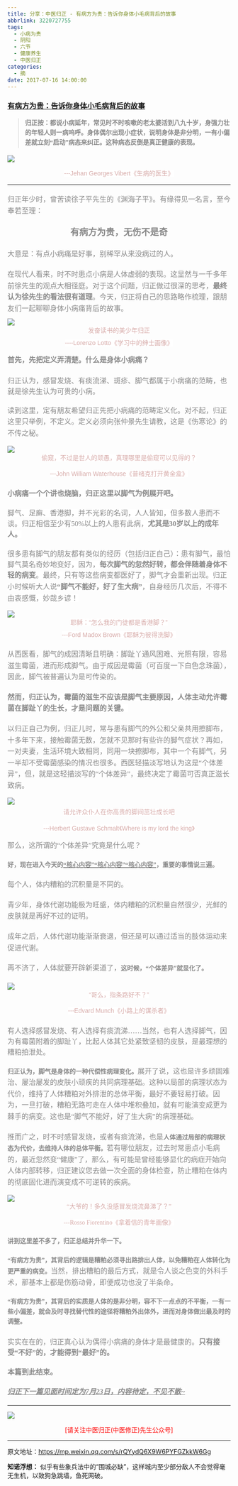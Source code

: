 ```yaml
---
title: 分享：中医归正 - 有病方为贵：告诉你身体小毛病背后的故事
abbrlink: 3220727755
tags:
  - 小病为贵
  - 阴阳
  - 六节
  - 健康养生
  - 中医归正
categories:
  - 摘
date: 2017-07-16 14:00:00
---
```

###  [有病方为贵：告诉你身体小毛病背后的故事](https://mp.weixin.qq.com/s/rQYydQ6X9W6PYFGZkkW6Gg "跳转至原文")

<div class="rich_media_content ">
                    <blockquote><p style="max-width: 100%; min-height: 1em; color: rgb(62, 62, 62); font-size: 16px; white-space: pre-wrap; box-sizing: border-box !important; word-wrap: break-word !important; "><strong style="font-size: 14px; line-height: 1.6;"><span style="font-family: 仿宋; color: rgb(136, 136, 136);">归正按：都说小病延年，常见时不时咳嗽的老太婆活到八九十岁，身强力壮的年轻人则一病呜呼。身体偶尔出现小症状，说明身体是非分明，一有小偏差就立刻“启动”病态来纠正。这种病态反倒是真正健康的表现。</span></strong></p></blockquote><p style="text-align: center; margin-bottom: 5px;"><span style="color: rgb(215, 171, 169); font-size: 14px; line-height: 1.6; font-family: Arial, 宋体; background-color: rgb(255, 255, 255);"></span></p><p style="margin-top: 5px;"><img style="clear: both; display: block; margin:auto;" src="https://ws1.sinaimg.cn/large/8bf740e1gy1fjsd4mhd8yj20hs0dptna.jpg" class="" data-ratio="0.7706666666666667" data-w="750"  /></p><p style="text-align: center; margin-bottom: 5px;"><span style="color: rgb(215, 171, 169); font-size: 14px; line-height: 1.6; font-family: Arial, 宋体; background-color: rgb(255, 255, 255);">---Jehan Georges Vibert《生病的医生》</span><br  /></p><hr  /><p style="text-align: left; margin-bottom: 20px; margin-top: 20px;"><span style="color: rgb(136, 136, 136); font-family: 仿宋; font-size: 16px; line-height: 1.6;">归正年少时，曾苦读徐子平先生的《渊海子平》。有缘得见一名言，至今奉若至理：</span></p><p style="text-align: center; margin-bottom: 5px; margin-top: 20px;"><span style="color: rgb(136, 136, 136); font-family: 仿宋; font-size: 20px; line-height: 1.6;"><strong style="line-height: 1.6; white-space: normal;"><span style="color: rgb(136, 136, 136); font-family: 仿宋; line-height: 1.6;">有病方为贵，</span></strong></span><strong style="color: rgb(136, 136, 136); font-family: 仿宋; font-size: 20px; line-height: 1.6;"><span style="line-height: 1.6;">无伤不是奇</span></strong></p><p style="text-align: left; margin-bottom: 5px; margin-top: 20px;"><span style="text-align: center; line-height: 1.6; color: rgb(136, 136, 136); font-family: 仿宋; font-size: 16px;">大意是：有点小病痛是好事，别稀罕从来没病过的人。</span></p><p style="text-align: left; margin-bottom: 5px; margin-top: 20px;"><span style="color: rgb(136, 136, 136); font-family: 仿宋; font-size: 16px; line-height: 1.6; text-align: center;">在现代人看来，时不时患点小病是人体虚弱的表现。这显然与一千多年前徐先生的观点大相径庭。对于这个问题，归正做过很深的思考，</span><strong style="color: rgb(136, 136, 136); font-family: 仿宋; font-size: 16px; line-height: 1.6; text-align: center;">最终</strong><strong style="color: rgb(136, 136, 136); font-family: 仿宋; font-size: 16px; line-height: 1.6; text-align: center;">认为徐先生的看法很有道理</strong><span style="color: rgb(136, 136, 136); font-family: 仿宋; font-size: 16px; line-height: 1.6; text-align: center;">。今天，归正将自己的思路略作梳理，跟朋友们一起聊聊身体小病痛背后的故事。</span></p><p style="text-align: center; margin-bottom: 5px; margin-top: 10px;"><img style="clear: both; display: block; margin:auto;" src="https://ws1.sinaimg.cn/large/8bf740e1gy1fjsd50aol7j20hs0eqwsp.jpg" data-ratio="0.8275401069518716" data-w="748" style="text-align: center; line-height: 1.6;"  /><span style="text-align: center; color: rgb(215, 171, 169); font-size: 14px; line-height: 1.6; font-family: Arial, 宋体; background-color: rgb(255, 255, 255);">发奋读书的美少年归正</span></p><p style="text-align: center; margin-bottom: 15px; margin-top: 5px;"><span style="color: rgb(215, 171, 169); font-family: Arial, 宋体; font-size: 14px; line-height: 1.6; background-color: rgb(255, 255, 255);">----Lorenzo Lotto《学习中的绅士画像》</span></p><p style="margin-top: 15px; margin-bottom: 10px; text-align: left;"><strong style="line-height: 1.6;"><span style="font-size: 16px; font-family: 仿宋; color: rgb(136, 136, 136);">首先，先把定义弄清楚。什么是身体小病痛？</span></strong></p><p style="margin-top: 20px; margin-bottom: 20px;"><span style="font-size: 16px; font-family: 仿宋; color: rgb(136, 136, 136);">归正认为，感冒发烧、有痰流涕、斑疹、脚气都属于小病痛的范畴，也就是徐先生认为可贵的小病。</span></p><p style="margin-top: 20px; margin-bottom: 15px;"><span style="text-align: right; line-height: 1.6; font-size: 16px; font-family: 仿宋; color: rgb(136, 136, 136);">读到这里，定有朋友希望归正先把小病痛的范畴定义化。对不起，归正这里只举例，不定义。定义必须向张仲景先生请教，这是《伤寒论》的不传之秘。</span></p><p style="text-align: center; margin-top: 15px;"><img style="clear: both; display: block; margin:auto;" src="https://ws1.sinaimg.cn/large/8bf740e1gy1fjsd58nlenj20fq09fdni.jpg" data-ratio="0.598939929328622" data-w="566"  /><span style="color: rgb(215, 171, 169); font-size: 14px; line-height: 22.399999618530273px; font-family: Arial, 宋体; background-color: rgb(255, 255, 255);">偷窥，不过是世人的顽愚，真理哪里是偷窥可以见得的？</span></p><p style="text-align: center;"><span style="color: rgb(215, 171, 169); font-size: 14px; line-height: 22.399999618530273px; font-family: Arial, 宋体; background-color: rgb(255, 255, 255);">---John William Waterhouse《普绪克打开黄金盒》</span></p><p style="white-space: normal; max-width: 100%; margin-top: 20px; margin-bottom: 20px; box-sizing: border-box !important; word-wrap: break-word !important;"><strong><span style="font-size: 16px; font-family: 仿宋; color: rgb(136, 136, 136); background-color: rgb(255, 255, 255);">小病痛一个个讲也烧脑，归正这里以脚气为例展开吧。</span></strong></p><p style="margin-top: 20px; margin-bottom: 20px;"><span style="font-size: 16px; font-family: 仿宋; color: rgb(136, 136, 136); background-color: rgb(255, 255, 255);">脚气、足廯、香港脚，并不光彩的名词，人人皆知，但多数人患而不谈。归正相信至少有50%以上的人患有此病，<strong>尤其是30岁以上的成年人。</strong></span></p><p style="margin-top: 15px; margin-bottom: 15px;"><span style="font-size: 16px; font-family: 仿宋; color: rgb(136, 136, 136); background-color: rgb(255, 255, 255);">很多患有脚气的朋友都有类似的经历（包括归正自己）：患有脚气，最怕脚气莫名奇妙地变好，因为，<strong>每次脚气的忽然好转，都会伴随着身体不轻的病变</strong>。最终，只有等这些病变都医好了，脚气才会重新出现。</span><span style="color: rgb(136, 136, 136); font-family: 仿宋; font-size: 16px; line-height: 1.6; background-color: rgb(255, 255, 255);">归正小时候听大人说<strong>“脚气不能好，好了生大病”</strong>，自身经历几次后，不得不由衷感慨，妙哉乡谚！</span></p><p style="margin-top: 15px; margin-bottom: 5px; text-align: center;"><img style="clear: both; display: block; margin:auto;" src="https://ws1.sinaimg.cn/large/8bf740e1gy1fjsd60xy86j20go0df18c.jpg" data-ratio="0.805" data-w="600" style="text-align: center; line-height: 1.6;"  /><span style="text-align: center; color: rgb(215, 171, 169); font-size: 14px; line-height: 22.399999618530273px; font-family: Arial, 宋体; background-color: rgb(255, 255, 255);">耶稣：“怎么我的门徒都是香港脚？”</span></p><p style="margin-top: 5px; margin-bottom: 15px; text-align: center;"><span style="color: rgb(215, 171, 169); font-size: 14px; line-height: 22.399999618530273px; font-family: Arial, 宋体; background-color: rgb(255, 255, 255);">---Ford Madox Brown《耶稣为彼得洗脚》</span></p><p style="margin-top: 20px; margin-bottom: 20px;"><span style="line-height: 1.6; text-align: center; color: rgb(136, 136, 136); font-family: 仿宋; font-size: 16px;">从西医看，脚气的成因清晰且明确：脚趾丫通风困难、光照有限，容易滋生霉菌，进而形成脚气。由于成因是霉菌（可百度一下白色念珠菌），因此，脚气被普遍认为是可传染的。</span></p><p style="margin-top: 20px; margin-bottom: 20px;"><strong style="line-height: 1.6; text-align: center;"><span style="font-size: 16px; font-family: 仿宋; color: rgb(136, 136, 136); background-color: rgb(255, 255, 255);">然而，归正认为，霉菌的滋生不应该是脚气主要原因，人体主动允许霉菌在脚趾丫的生长，才是问题的关键。</span></strong></p><p style="margin-top: 10px; margin-bottom: 15px;"><span style="text-align: center; line-height: 1.6; font-size: 16px; font-family: 仿宋; color: rgb(136, 136, 136);">以归正自己为例，归正儿时，常与患有脚气的外公和父亲共用擦脚布，十多年下来，接触霉菌无数，怎就不见那时有些许的脚气症状？</span><span style="text-align: center; line-height: 1.6; color: rgb(136, 136, 136); font-family: 仿宋; font-size: 16px;">再如，一对夫妻，生活环境大致相同，同用一块擦脚布，其中一个有脚气，另一半却不受霉菌感染的情况也很多。</span><span style="text-align: center; line-height: 1.6; font-size: 16px; font-family: 仿宋; color: rgb(136, 136, 136);">西医轻描淡写地认为这是“个体差异”，但，就是这轻描淡写的“个体差异”，最终决定了霉菌可否真正滋长致病。</span></p><p style="margin-top: 15px; margin-bottom: 5px;"><img style="clear: both; display: block; margin:auto;" src="https://ws1.sinaimg.cn/large/8bf740e1gy1fjsd6ix25uj20hs06jjzp.jpg" class="" data-ratio="0.3672922252010724" data-w="746" style="line-height: 1.6;"  /></p><p style="margin-top: 5px; white-space: normal; text-align: center;"><span style="color: rgb(215, 171, 169); font-family: Arial, 宋体; font-size: 14px; line-height: 22.399999618530273px; background-color: rgb(255, 255, 255);">请允许众仆人在你高贵的脚间茁壮成长吧</span></p><p style="white-space: normal; text-align: center;"><span style="color: rgb(215, 171, 169); font-size: 14px; line-height: 22.399999618530273px; font-family: Arial, 宋体; background-color: rgb(255, 255, 255);">---Herbert Gustave Schmalt《Where is my lord the king》</span></p><p style="white-space: normal; text-align: left; margin-top: 15px;"><span style="color: rgb(136, 136, 136); font-family: 仿宋; font-size: 16px; line-height: 1.6;">那么，这所谓的“个体差异”究竟是什么呢？</span></p><p style="margin-top: 20px; margin-bottom: 20px;"><strong style="color: rgb(136, 136, 136); font-family: 仿宋; line-height: 1.6;">好，现在进入今天的</strong><span style="text-decoration: underline;"><strong style="color: rgb(136, 136, 136); font-family: 仿宋; line-height: 1.6;">“核心内容”“核心内容”“核心内容”</strong></span><strong style="color: rgb(136, 136, 136); font-family: 仿宋; line-height: 1.6;">，重要的事情说三遍。</strong></p><p style="margin-top: 20px; margin-bottom: 20px;"><span style="color: rgb(136, 136, 136); font-family: 仿宋; font-size: 16px; line-height: 1.6;">每个人，体内糟粕的沉积量是不同的。</span></p><p style="margin-top: 20px; margin-bottom: 20px;"><span style="color: rgb(136, 136, 136); font-family: 仿宋; font-size: 16px; line-height: 1.6;">青少年，身体代谢功能极为旺盛，体内糟粕的沉积量自然很少，光鲜的皮肤就是再好不过的证明。</span></p><p style="margin-top: 20px; margin-bottom: 20px;"><span style="color: rgb(136, 136, 136); font-family: 仿宋; font-size: 16px; line-height: 1.6;">成年之后，人体代谢功能渐渐衰退，但还是可以通过适当的肢体运动来促进代谢。</span></p><p style="margin-top: 20px; margin-bottom: 20px;"><span style="text-align: right; line-height: 1.6; color: rgb(136, 136, 136); font-family: 仿宋; font-size: 16px;">再不济了，人体就要开辟新渠道了，</span><strong style="text-align: right; line-height: 1.6; color: rgb(136, 136, 136); font-family: 仿宋;">这时候，“个体差异”就显化了。</strong></p><p style="text-align: center; margin-top: 5px;"><img style="clear: both; display: block; margin:auto;" src="https://ws1.sinaimg.cn/large/8bf740e1gy1fjsd6t0ek0j20hs0deari.jpg" data-ratio="0.7534456355283308" data-w="653"  /><span style="color: rgb(215, 171, 169); font-size: 14px; line-height: 22.399999618530273px; font-family: Arial, 宋体; background-color: rgb(255, 255, 255);">“哥么，指条路好不？”</span></p><p style="text-align: center;"><span style="color: rgb(215, 171, 169); font-size: 14px; line-height: 22.399999618530273px; font-family: Arial, 宋体; background-color: rgb(255, 255, 255);">---Edvard Munch《小路上的谋杀者》</span></p><p style="margin-top: 20px; margin-bottom: 20px;"><span style="font-size: 16px; font-family: 仿宋; color: rgb(136, 136, 136);">有人选择感冒发烧、有人选择有痰流涕……当然，也有人选择脚气，因为有霉菌附着的脚趾丫，比起人体其它处紧致坚韧的皮肤，是最理想的糟粕拍泄处。</span></p><p style="margin-top: 20px; margin-bottom: 20px;"><span style="color:#888888;font-family:仿宋"><strong>归正认为，脚气是身体</strong><strong>的一种代偿性病理变化。</strong></span><span style="color: rgb(136, 136, 136); font-family: 仿宋; font-size: 16px; line-height: 1.6;">展开了说，这也是许多顽固难治、屡治屡发的皮肤小顽疾的共同病理基础。这种以局部的病理状态为代价，维持了人体糟粕对外排泄的总体平衡，最好不要轻易打破。因为，一旦打破，糟粕无路可走在人体中堆积叠加，就有可能演变成更为棘手的病变。这也是“脚气不能好，好了生大病”的病理基础。</span></p><p style="margin-top: 20px; margin-bottom: 15px;"><span style="text-align: right; line-height: 1.6; font-size: 16px; font-family: 仿宋; color: rgb(136, 136, 136);">推而广之，时不时感冒发烧，或者有痰流涕，也是</span><span style="text-align: right; line-height: 1.6; color: rgb(136, 136, 136); font-family: 仿宋;"><strong>人体通过局部的病理状态为代价，去维持人体的总体平衡。</strong></span><span style="text-align: right; line-height: 1.6; font-size: 16px; font-family: 仿宋; color: rgb(136, 136, 136);">若有哪位朋友，过去时常患点小毛病的，最近忽然变“健康”了，那么，有可能是曾经能够显化的病症开始向人体内部转移，归正建议您去做一次全面的身体检查，防止糟粕在体内的彻底固化进而演变成不可逆转的疾病。</span></p><p style="text-align: center; margin-top: 15px;"><img style="clear: both; display: block; margin:auto;" src="https://ws1.sinaimg.cn/large/8bf740e1gy1fjsd76e53xj20hs0gc17x.jpg" data-ratio="0.9182305630026809" data-w="746"  /><span style="font-family: 仿宋; text-align: center; color: rgb(215, 171, 169); font-size: 14px; line-height: 22.399999618530273px;">“大爷的！多久没感冒发烧流鼻涕了？”</span></p><p style="text-align: center;"><span style="font-family: 仿宋; text-align: center; color: rgb(215, 171, 169); font-size: 14px; line-height: 22.399999618530273px;">---</span><span style="color: rgb(215, 171, 169); font-family: 仿宋; font-size: 14px; line-height: 22.399999618530273px; text-align: center; background-color: rgb(255, 255, 255);">Rosso Fiorentino《拿着信的青年画像》</span></p><p style="text-align: left; margin-top: 20px;"><strong style="text-align: right; line-height: 1.6; color: rgb(136, 136, 136); font-family: 仿宋;">讲到这里差不多了，归正总结并升华一下。</strong></p><p style="text-align: left; margin-top: 20px;"><strong style="line-height: 1.6; color: rgb(136, 136, 136); font-family: 仿宋;">“有病方为贵”</strong><strong style="line-height: 1.6; color: rgb(136, 136, 136); font-family: 仿宋;">，其背后的逻辑是糟粕必须寻出路排出人体，以免糟粕在人体转化为更严重的病变。</strong><span style="line-height: 1.6; font-size: 16px; font-family: 仿宋; color: rgb(136, 136, 136);">当然，排出糟粕的最后方式，就是令人谈之色变的外科手术，那基本上都是伤筋动骨，即便成功也没了半条命。</span></p><p style="margin-top: 20px; margin-bottom: 20px;"><strong style="line-height: 1.6; color: rgb(136, 136, 136); font-family: 仿宋;">“有病方为贵”，其背后的实质是人体的是非分明，容不下一点点的不平衡，一有一些小偏差，就会及时寻找替代性的途径将糟粕外出体外，进而对身体做出最及时的调整。</strong></p><p style="margin-top: 20px; margin-bottom: 20px;"><span style="font-size: 16px; font-family: 仿宋; color: rgb(136, 136, 136);">实实在在的，归正真心认为偶得小病痛的身体才是最健康的。<strong>只有接受“不好”的，才能得到“最好”的。</strong></span></p><p style="margin-top: 20px; margin-bottom: 20px;"><span style="font-size: 16px; font-family: 仿宋; color: rgb(136, 136, 136);"><strong>本篇到此结束。</strong></span></p><p style="margin-top: 20px; margin-bottom: 20px;"><span style="font-size: 16px; font-family: 仿宋; color: rgb(136, 136, 136); text-decoration: underline;"><strong style="max-width: 100%; color: rgb(136, 136, 136); font-family: 仿宋; font-size: 16px; white-space: normal; box-sizing: border-box !important; word-wrap: break-word !important; background-color: rgb(255, 255, 255);"><em style="max-width: 100%; box-sizing: border-box !important; word-wrap: break-word !important;">归正下一篇见面时间定为7月23日，内容待定，不见不散~</em></strong></span></p><hr  />
					<img style="clear: both; display: block; margin:auto;" src="https://ws1.sinaimg.cn/mw690/8bf740e1gy1fgqt1hfuomj20hs0bzmyp.jpg" /><p style="text-align: center; color: red">[请关注中医归正(中医修正)先生公众号]</p><hr />
                </div>


原文地址：https://mp.weixin.qq.com/s/rQYydQ6X9W6PYFGZkkW6Gg



**知诺浮想：**
似乎有些象兵法中的“围城必缺”，这样城内至少部分敌人不会觉得毫无生机，以致狗急跳墙，鱼死网破。